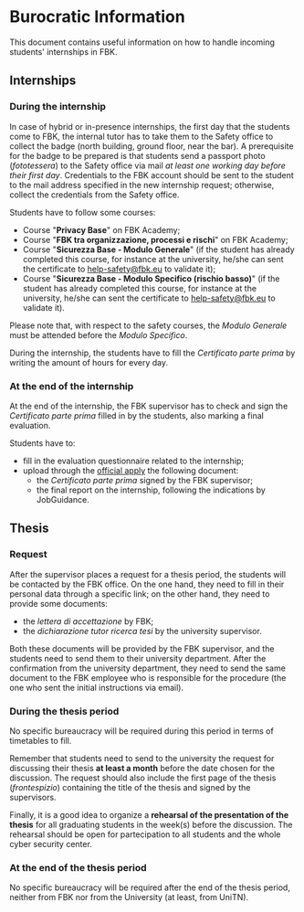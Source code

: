 # Burocratic Information

This document contains useful information on how to handle incoming students' internships in FBK.


## Internships

### During the internship

In case of hybrid or in-presence internships, the first day that the students come to FBK, the internal tutor has to take them to the Safety office to collect the badge (north building, ground floor, near the bar). A prerequisite for the badge to be prepared is that students send a passport photo (*fototessera*) to the Safety office via mail *at least one working day before their first day*. 
Credentials to the FBK account should be sent to the student to the mail address specified in the new internship request; otherwise, collect the credentials from the Safety office.

Students have to follow some courses:
- Course "**Privacy Base**" on FBK Academy;
- Course "**FBK tra organizzazione, processi e rischi**" on FBK Academy;
- Course "**Sicurezza Base - Modulo Generale**" (if the student has already completed this course, for instance at the university, he/she can sent the certificate to help-safety@fbk.eu to validate it);
- Course "**Sicurezza Base - Modulo Specifico (rischio basso)**" (if the student has already completed this course, for instance at the university, he/she can sent the certificate to help-safety@fbk.eu to validate it).

Please note that, with respect to the safety courses, the *Modulo Generale* must be attended before the *Modulo Specifico*.

During the internship, the students have to fill the *Certificato parte prima* by writing the amount of hours for every day.

### At the end of the internship
At the end of the internship, the FBK supervisor has to check and sign the *Certificato parte prima* filled in by the students, also marking a final evaluation.

Students have to:
- fill in the evaluation questionnaire related to the internship;
- upload through the [official apply](https://docs.google.com/forms/d/e/1FAIpQLSfRn8x98wZEIyk2XWJeke0SyV8O_4TcxSL2BBM3Dsdf_6dUGw/viewform?vc=0&c=0&w=1&flr=0) the following document:
  - the *Certificato parte prima* signed by the FBK supervisor;
  - the final report on the internship, following the indications by JobGuidance.

## Thesis
### Request
After the supervisor places a request for a thesis period, the students will be contacted by the FBK office. On the one hand, they need to fill in their personal data through a specific link; on the other hand, they need to provide some documents:
- the *lettera di accettazione* by FBK;
- the *dichiarazione tutor ricerca tesi* by the university supervisor.

Both these documents will be provided by the FBK supervisor, and the students need to send them to their university department. After the confirmation from the university department, they need to send the same document to the FBK employee who is responsible for the procedure (the one who sent the initial instructions via email).

### During the thesis period

No specific bureaucracy will be required during this period in terms of timetables to fill.

Remember that students need to send to the university the request for discussing their thesis **at least a month** before the date chosen for the discussion. The request should also include the first page of the thesis (*frontespizio*) containing the title of the thesis and signed by the supervisors.

Finally, it is a good idea to organize a **rehearsal of the presentation of the thesis** for all graduating students in the week(s) before the discussion. The rehearsal should be open for partecipation to all students and the whole cyber security center.

### At the end of the thesis period

No specific bureaucracy will be required after the end of the thesis period, neither from FBK nor from the University (at least, from UniTN).
